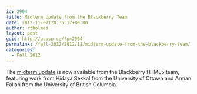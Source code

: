 ```yaml
---
id: 2904
title: Midterm Update from the Blackberry Team
date: 2012-11-07T20:35:17+00:00
author: rtholmes
layout: post
guid: http://ucosp.ca/?p=2904
permalink: /fall-2012/2012/11/midterm-update-from-the-blackberry-team/
categories:
  - Fall 2012
---
```

The [midterm update](http://devblog.blackberry.com/2012/11/ucosp-midterm-update/) is now available from the Blackberry HTML5 team, featuring work from Hidaya Sekkal from the University of Ottawa and Arman Fallah from the University of British Columbia.